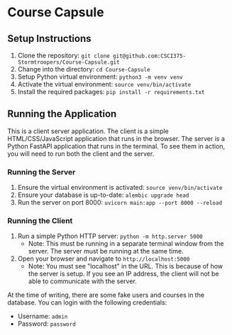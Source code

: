 # Course Capsule

## Setup Instructions
1. Clone the repository: `git clone git@github.com:CSCI375-Stormtroopers/Course-Capsule.git`
2. Change into the directory: `cd Course-Capsule`
3. Setup Python virtual environment: `python3 -m venv venv`
4. Activate the virtual environment: `source venv/bin/activate`
5. Install the required packages: `pip install -r requirements.txt`

## Running the Application

This is a client server application. The client is a simple HTML/CSS/JavaScript application that runs in the browser. The server is a Python FastAPI application that runs in the terminal. To see them in action, you will need to run both the client and the server.

### Running the Server
1. Ensure the virtual environment is activated: `source venv/bin/activate`
2. Ensure your database is up-to-date: `alembic upgrade head`
3. Run the server on port 8000: `uvicorn main:app --port 8000 --reload`

### Running the Client
1. Run a simple Python HTTP server: `python -m http.server 5000`
    - Note: This must be running in a separate terminal window from the server. The server must be running at the same time.
2. Open your browser and navigate to `http://localhost:5000`
    - Note: You must see "localhost" in the URL. This is because of how the server is setup. If you see an IP address, the client will not be able to communicate with the server.

At the time of writing, there are some fake users and courses in the database. You can login with the following credentials:
- Username: `admin`
- Password: `password`
